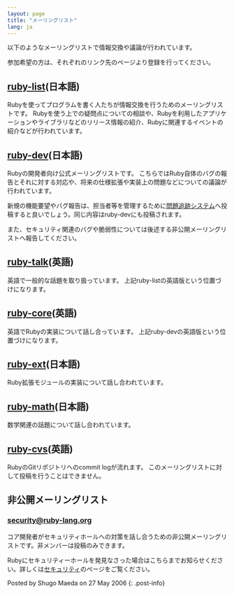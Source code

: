 ```yaml
---
layout: page
title: "メーリングリスト"
lang: ja
---
```


以下のようなメーリングリストで情報交換や議論が行われています。

参加希望の方は、それぞれのリンク先のページより登録を行ってください。

## [ruby-list](https://ml.ruby-lang.org/mailman3/postorius/lists/ruby-list.ml.ruby-lang.org/)(日本語)

Rubyを使ってプログラムを書く人たちが情報交換を行うためのメーリングリストです。
Rubyを使う上での疑問点についての相談や、Rubyを利用したアプリケーションやライブラリなどのリリース情報の紹介、Rubyに関連するイベントの紹介などが行われています。

## [ruby-dev](https://ml.ruby-lang.org/mailman3/postorius/lists/ruby-dev.ml.ruby-lang.org/)(日本語)

Rubyの開発者向け公式メーリングリストです。
こちらではRuby自体のバグの報告とそれに対する対応や、将来の仕様拡張や実装上の問題などについての議論が行われています。

新規の機能要望やバグ報告は、担当者等を管理するために[問題追跡システム][1]へ投稿すると良いでしょう。同じ内容はruby-devにも投稿されます。

また、セキュリティ関連のバグや脆弱性については後述する非公開メーリングリストへ報告してください。

## [ruby-talk](https://ml.ruby-lang.org/mailman3/postorius/lists/ruby-talk.ml.ruby-lang.org/)(英語)

英語で一般的な話題を取り扱っています。 上記ruby-listの英語版という位置づけになります。

## [ruby-core](https://ml.ruby-lang.org/mailman3/postorius/lists/ruby-core.ml.ruby-lang.org/)(英語)

英語でRubyの実装について話し合っています。 上記ruby-devの英語版という位置づけになります。

## [ruby-ext](https://groups.google.com/a/ruby-lang.org/g/ruby-ext)(日本語)

Ruby拡張モジュールの実装について話し合われています。

## [ruby-math](https://groups.google.com/a/ruby-lang.org/g/ruby-math)(日本語)

数学関連の話題について話し合われています。

## [ruby-cvs](https://groups.google.com/a/ruby-lang.org/g/ruby-cvs)(英語)

RubyのGitリポジトリへのcommit logが流れます。 このメーリングリストに対して投稿を行うことはできません。

## 非公開メーリングリスト

### security@ruby-lang.org

コア開発者がセキュリティホールへの対策を話し合うための非公開メーリングリストです。非メンバーは投稿のみできます。

Rubyにセキュリティーホールを発見なさった場合はこちらまでお知らせください。詳しくは[セキュリティ][2]のページをご覧ください。

Posted by Shugo Maeda on 27 May 2006
{: .post-info}



[1]: https://bugs.ruby-lang.org/
[2]: /ja/security/

